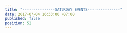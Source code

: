 ```yaml
---
title: "---------------SATURDAY EVENTS---------------"
date: 2017-07-04 16:33:00 +07:00
published: false
position: 52
---
```


